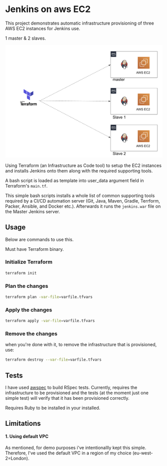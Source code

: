 # Jenkins on aws EC2

This project demonstrates automatic infrastructure provisioning of three AWS EC2 instances for Jenkins use.

1 master & 2 slaves. 

![diagram](etc/terraform-jenkins-aws-ec2.png)

Using Terraform (an Infrastructure as Code tool) to setup the EC2 instances and installs Jenkins onto them along with the required supporting tools. 

A bash script is loaded as template into user_data argument field in Terraform's `main.tf`.

This simple bash scripts installs a whole list of common supporting tools required by a CI/CD automation server (Git, Java, Maven, Gradle, Terrform, Packer, Ansible, and Docker etc.). Afterwards it runs the `jenkins.war` file on the Master Jenkins server.

## Usage

Below are commands to use this. 

Must have Terraform binary.

### Initialize Terraform

```bash
terraform init
```

### Plan the changes

```bash
terraform plan -var-file=varfile.tfvars
```

### Apply the changes
 
 ```bash
 terraform apply -var-file=varfile.tfvars
 ```

### Remove the changes

when you're done with it, to remove the infrastructure that is provisioned, use:

```bash
terraform destroy --var-file=varfile.tfvars
```

## Tests

I have used [awspec](https://github.com/k1LoW/awspec) to build RSpec tests. Currently, requires the infrastructure to be provisioned and the tests (at the moment just one simple test) will verify that it has been provisioned correctly.

Requires Ruby to be installed in your installed.

## Limitations

#### 1. Using default VPC

As mentioned, for demo purposes i've intentionallly kept this simple. Therefore, I've used the default VPC in a region of my choice (eu-west-2=London).

